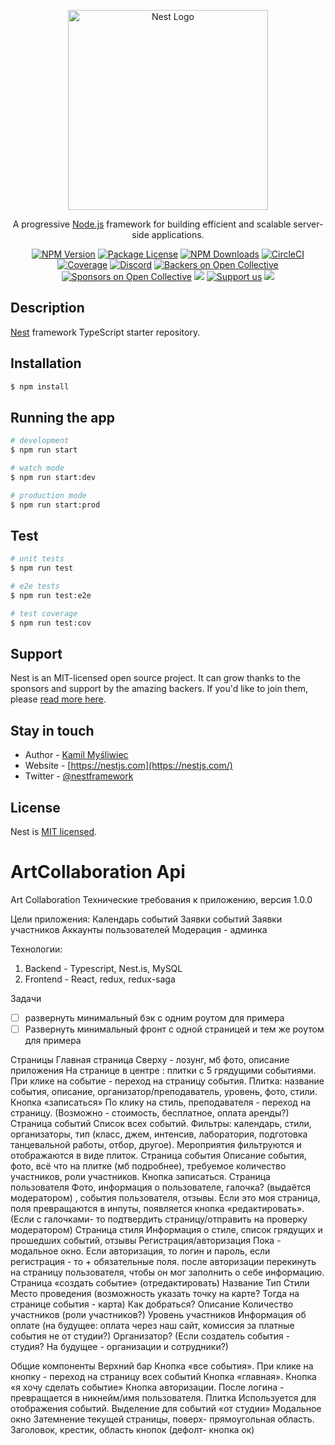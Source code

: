 <p align="center">
  <a href="http://nestjs.com/" target="blank"><img src="https://nestjs.com/img/logo_text.svg" width="320" alt="Nest Logo" /></a>
</p>

[circleci-image]: https://img.shields.io/circleci/build/github/nestjs/nest/master?token=abc123def456
[circleci-url]: https://circleci.com/gh/nestjs/nest

  <p align="center">A progressive <a href="http://nodejs.org" target="_blank">Node.js</a> framework for building efficient and scalable server-side applications.</p>
    <p align="center">
<a href="https://www.npmjs.com/~nestjscore" target="_blank"><img src="https://img.shields.io/npm/v/@nestjs/core.svg" alt="NPM Version" /></a>
<a href="https://www.npmjs.com/~nestjscore" target="_blank"><img src="https://img.shields.io/npm/l/@nestjs/core.svg" alt="Package License" /></a>
<a href="https://www.npmjs.com/~nestjscore" target="_blank"><img src="https://img.shields.io/npm/dm/@nestjs/common.svg" alt="NPM Downloads" /></a>
<a href="https://circleci.com/gh/nestjs/nest" target="_blank"><img src="https://img.shields.io/circleci/build/github/nestjs/nest/master" alt="CircleCI" /></a>
<a href="https://coveralls.io/github/nestjs/nest?branch=master" target="_blank"><img src="https://coveralls.io/repos/github/nestjs/nest/badge.svg?branch=master#9" alt="Coverage" /></a>
<a href="https://discord.gg/G7Qnnhy" target="_blank"><img src="https://img.shields.io/badge/discord-online-brightgreen.svg" alt="Discord"/></a>
<a href="https://opencollective.com/nest#backer" target="_blank"><img src="https://opencollective.com/nest/backers/badge.svg" alt="Backers on Open Collective" /></a>
<a href="https://opencollective.com/nest#sponsor" target="_blank"><img src="https://opencollective.com/nest/sponsors/badge.svg" alt="Sponsors on Open Collective" /></a>
  <a href="https://paypal.me/kamilmysliwiec" target="_blank"><img src="https://img.shields.io/badge/Donate-PayPal-ff3f59.svg"/></a>
    <a href="https://opencollective.com/nest#sponsor"  target="_blank"><img src="https://img.shields.io/badge/Support%20us-Open%20Collective-41B883.svg" alt="Support us"></a>
  <a href="https://twitter.com/nestframework" target="_blank"><img src="https://img.shields.io/twitter/follow/nestframework.svg?style=social&label=Follow"></a>
</p>
  <!--[![Backers on Open Collective](https://opencollective.com/nest/backers/badge.svg)](https://opencollective.com/nest#backer)
  [![Sponsors on Open Collective](https://opencollective.com/nest/sponsors/badge.svg)](https://opencollective.com/nest#sponsor)-->

## Description

[Nest](https://github.com/nestjs/nest) framework TypeScript starter repository.

## Installation

```bash
$ npm install
```

## Running the app

```bash
# development
$ npm run start

# watch mode
$ npm run start:dev

# production mode
$ npm run start:prod
```

## Test

```bash
# unit tests
$ npm run test

# e2e tests
$ npm run test:e2e

# test coverage
$ npm run test:cov
```

## Support

Nest is an MIT-licensed open source project. It can grow thanks to the sponsors and support by the amazing backers. If you'd like to join them, please [read more here](https://docs.nestjs.com/support).

## Stay in touch

- Author - [Kamil Myśliwiec](https://kamilmysliwiec.com)
- Website - [https://nestjs.com](https://nestjs.com/)
- Twitter - [@nestframework](https://twitter.com/nestframework)

## License

Nest is [MIT licensed](LICENSE).

# ArtCollaboration Api
Art Collaboration
Технические требования к приложению, версия 1.0.0

Цели приложения:
Календарь событий
Заявки событий
Заявки участников
Аккаунты пользователей
Модерация - админка

Технологии:
1. Backend - Typescript, Nest.is, MySQL
2. Frontend - React, redux, redux-saga

Задачи
- [ ] развернуть минимальный бэк с одним роутом для примера
- [ ] Развернуть минимальный фронт с одной страницей и тем же роутом для примера

Страницы
Главная страница
Сверху - лозунг, мб фото, описание приложения
На странице в центре : плитки с 5 грядущими событиями. При клике на событие - переход на страницу события.
Плитка: название события, описание, организатор/преподаватель, уровень, фото, стили. Кнопка «записаться»
По клику на стиль, преподавателя - переход на страницу. (Возможно - стоимость, бесплатное, оплата аренды?)
Страница событий
Список всех событий. Фильтры: календарь, стили, организаторы, тип (класс, джем, интенсив, лаборатория, подготовка танцевальной работы, отбор, другое). Мероприятия фильтруются и отображаются в виде плиток.
Страница события
Описание события, фото, всё что на плитке (мб подробнее), требуемое количество участников, роли участников. Кнопка записаться.
Страница пользователя
Фото, информация о пользователе, галочка? (выдаётся модератором) , события пользователя, отзывы. Если это моя страница, поля превращаются в инпуты, появляется кнопка «редактировать». (Если с галочками- то подтвердить страницу/отправить на проверку модератором)
Страница стиля
Информация о стиле, список грядущих и прошедших событий, отзывы
Регистрация/авторизация
Пока - модальное окно. Если авторизация, то логин и пароль, если регистрация - то + обязательные поля. после авторизации перекинуть на страницу пользователя, чтобы он мог заполнить о себе информацию.
Страница «создать событие» (отредактировать)
Название
Тип
Стили
Место проведения (возможность указать точку на карте? Тогда на странице события - карта)
Как добраться?
Описание
Количество участников (роли участников?)
Уровень участников
Информация об оплате (на будущее: оплата через наш сайт, комиссия за платные события не от студии?)
Организатор? (Если создатель события - студия? На будущее - организации и сотрудники?)

Общие компоненты
Верхний бар
Кнопка «все события». При клике на кнопку - переход на страницу всех событий
Кнопка «главная».
Кнопка «я хочу сделать событие»
Кнопка авторизации. После логина - превращается в никнейм/имя пользователя.
Плитка
Используется для отображения событий. Выделение для событий «от студии»
Модальное окно
Затемнение текущей страницы, поверх- прямоугольная область. Заголовок, крестик, область кнопок (дефолт- кнопка ок)
